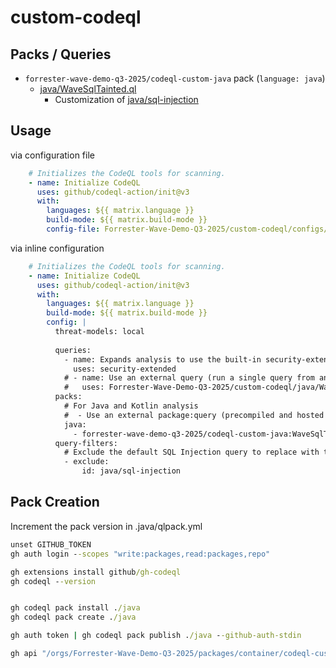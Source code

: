 # custom-codeql

## Packs / Queries

- `forrester-wave-demo-q3-2025/codeql-custom-java` pack (`language: java`)
  - [java/WaveSqlTainted.ql](https://github.com/Forrester-Wave-Demo-Q3-2025/custom-codeql/blob/main/java/WaveSqlTainted.ql)
    - Customization of [java/sql-injection](https://github.com/github/codeql/blob/main/java/ql/src/Security/CWE/CWE-089/SqlTainted.ql) 

## Usage

via configuration file

```yml
    # Initializes the CodeQL tools for scanning.
    - name: Initialize CodeQL
      uses: github/codeql-action/init@v3
      with:
        languages: ${{ matrix.language }}
        build-mode: ${{ matrix.build-mode }}
        config-file: Forrester-Wave-Demo-Q3-2025/custom-codeql/configs/default.yml@main
```

via inline configuration

```yml
    # Initializes the CodeQL tools for scanning.
    - name: Initialize CodeQL
      uses: github/codeql-action/init@v3
      with:
        languages: ${{ matrix.language }}
        build-mode: ${{ matrix.build-mode }}
        config: | 
          threat-models: local
          
          queries:
            - name: Expands analysis to use the built-in security-extended suite
              uses: security-extended
            # - name: Use an external query (run a single query from an external CodeQL repo without pre-compilation)
            #   uses: Forrester-Wave-Demo-Q3-2025/custom-codeql/java/WaveSqlTainted.ql@main              
          packs:
            # For Java and Kotlin analysis
            #  - Use an external package:query (precompiled and hosted on the GitHub package registy)
            java:          
              - forrester-wave-demo-q3-2025/codeql-custom-java:WaveSqlTainted.ql
          query-filters:
            # Exclude the default SQL Injection query to replace with the above
            - exclude:
                id: java/sql-injection
```

## Pack Creation

Increment the pack version in .java/qlpack.yml

```cmd
unset GITHUB_TOKEN
gh auth login --scopes "write:packages,read:packages,repo"

gh extensions install github/gh-codeql
gh codeql --version


gh codeql pack install ./java
gh codeql pack create ./java

gh auth token | gh codeql pack publish ./java --github-auth-stdin

gh api "/orgs/Forrester-Wave-Demo-Q3-2025/packages/container/codeql-custom-java"

```
